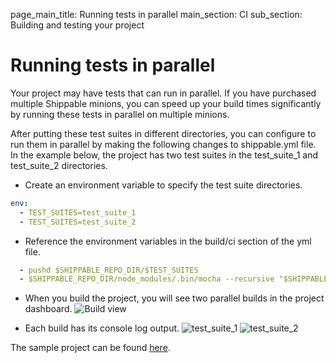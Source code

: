 page_main_title: Running tests in parallel
main_section: CI
sub_section: Building and testing your project

# Running tests in parallel

Your project may have tests that can run in parallel. If you have purchased multiple
Shippable minions, you can speed up your build times significantly by running these tests
in parallel on multiple minions.

After putting these test suites in different directories, you can configure to run them in parallel
by making the following changes to shippable.yml file. In the example below, the project has two test suites in the test_suite_1 and test_suite_2 directories.

- Create an environment variable to specify the test suite directories.
```yaml
env:
  - TEST_SUITES=test_suite_1
  - TEST_SUITES=test_suite_2
```

- Reference the environment variables in the build/ci section of the yml file.
```yaml
  - pushd $SHIPPABLE_REPO_DIR/$TEST_SUITES
  - $SHIPPABLE_REPO_DIR/node_modules/.bin/mocha --recursive "$SHIPPABLE_REPO_DIR/$TEST_SUITES/**/*.spec.js" -R mocha-junit-reporter --reporter-options mochaFile=$SHIPPABLE_REPO_DIR/shippable/testresults/$TEST_SUITES/testresults.xml
```

- When you build the project, you will see two parallel builds in the project dashboard.
![Build view](https://github.com/devops-recipes/ci-run-parallel-tests/blob/master/raw/resources/images/matrix-tests-view.png)

- Each build has its console log output.
![test_suite_1](https://github.com/devops-recipes/ci-run-parallel-tests/raw/master/public/resources/images/console-testsuite1-view.png)
![test_suite_2](https://github.com/devops-recipes/ci-run-parallel-tests/raw/master/public/resources/images/console-testsuite2-view.png)

The sample project can be found [here](https://github.com/devops-recipes/ci-run-parallel-tests/).
